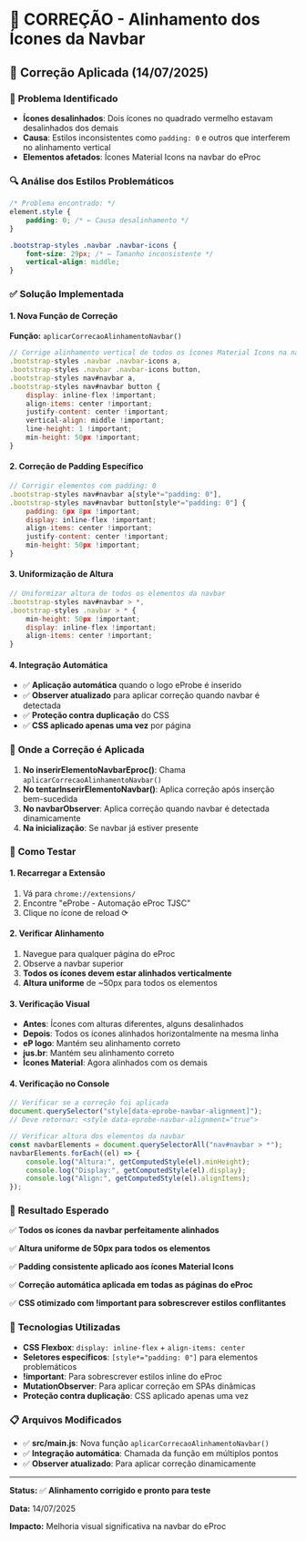 # 🔧 CORREÇÃO - Alinhamento dos Ícones da Navbar

## 📅 **Correção Aplicada** (14/07/2025)

### 🎯 **Problema Identificado**

-   **Ícones desalinhados**: Dois ícones no quadrado vermelho estavam desalinhados dos demais
-   **Causa**: Estilos inconsistentes como `padding: 0` e outros que interferem no alinhamento vertical
-   **Elementos afetados**: Ícones Material Icons na navbar do eProc

### 🔍 **Análise dos Estilos Problemáticos**

```css
/* Problema encontrado: */
element.style {
    padding: 0; /* ← Causa desalinhamento */
}

.bootstrap-styles .navbar .navbar-icons {
    font-size: 29px; /* ← Tamanho inconsistente */
    vertical-align: middle;
}
```

### ✅ **Solução Implementada**

#### 1. **Nova Função de Correção**

**Função:** `aplicarCorrecaoAlinhamentoNavbar()`

```javascript
// Corrige alinhamento vertical de todos os ícones Material Icons na navbar
.bootstrap-styles .navbar .navbar-icons a,
.bootstrap-styles .navbar .navbar-icons button,
.bootstrap-styles nav#navbar a,
.bootstrap-styles nav#navbar button {
    display: inline-flex !important;
    align-items: center !important;
    justify-content: center !important;
    vertical-align: middle !important;
    line-height: 1 !important;
    min-height: 50px !important;
}
```

#### 2. **Correção de Padding Específico**

```javascript
// Corrigir elementos com padding: 0
.bootstrap-styles nav#navbar a[style*="padding: 0"],
.bootstrap-styles nav#navbar button[style*="padding: 0"] {
    padding: 6px 8px !important;
    display: inline-flex !important;
    align-items: center !important;
    justify-content: center !important;
    min-height: 50px !important;
}
```

#### 3. **Uniformização de Altura**

```javascript
// Uniformizar altura de todos os elementos da navbar
.bootstrap-styles nav#navbar > *,
.bootstrap-styles .navbar > * {
    min-height: 50px !important;
    display: inline-flex !important;
    align-items: center !important;
}
```

#### 4. **Integração Automática**

-   ✅ **Aplicação automática** quando o logo eProbe é inserido
-   ✅ **Observer atualizado** para aplicar correção quando navbar é detectada
-   ✅ **Proteção contra duplicação** do CSS
-   ✅ **CSS aplicado apenas uma vez** por página

### 🔧 **Onde a Correção é Aplicada**

1. **No inserirElementoNavbarEproc()**: Chama `aplicarCorrecaoAlinhamentoNavbar()`
2. **No tentarInserirElementoNavbar()**: Aplica correção após inserção bem-sucedida
3. **No navbarObserver**: Aplica correção quando navbar é detectada dinamicamente
4. **Na inicialização**: Se navbar já estiver presente

### 🧪 **Como Testar**

#### 1. **Recarregar a Extensão**

1. Vá para `chrome://extensions/`
2. Encontre "eProbe - Automação eProc TJSC"
3. Clique no ícone de reload ⟳

#### 2. **Verificar Alinhamento**

1. Navegue para qualquer página do eProc
2. Observe a navbar superior
3. **Todos os ícones devem estar alinhados verticalmente**
4. **Altura uniforme** de ~50px para todos os elementos

#### 3. **Verificação Visual**

-   **Antes**: Ícones com alturas diferentes, alguns desalinhados
-   **Depois**: Todos os ícones alinhados horizontalmente na mesma linha
-   **eP logo**: Mantém seu alinhamento correto
-   **jus.br**: Mantém seu alinhamento correto
-   **Ícones Material**: Agora alinhados com os demais

#### 4. **Verificação no Console**

```javascript
// Verificar se a correção foi aplicada
document.querySelector("style[data-eprobe-navbar-alignment]");
// Deve retornar: <style data-eprobe-navbar-alignment="true">

// Verificar altura dos elementos da navbar
const navbarElements = document.querySelectorAll("nav#navbar > *");
navbarElements.forEach((el) => {
    console.log("Altura:", getComputedStyle(el).minHeight);
    console.log("Display:", getComputedStyle(el).display);
    console.log("Align:", getComputedStyle(el).alignItems);
});
```

### 🎯 **Resultado Esperado**

✅ **Todos os ícones da navbar perfeitamente alinhados**

✅ **Altura uniforme de 50px para todos os elementos**

✅ **Padding consistente aplicado aos ícones Material Icons**

✅ **Correção automática aplicada em todas as páginas do eProc**

✅ **CSS otimizado com !important para sobrescrever estilos conflitantes**

### 🚨 **Tecnologias Utilizadas**

-   **CSS Flexbox**: `display: inline-flex` + `align-items: center`
-   **Seletores específicos**: `[style*="padding: 0"]` para elementos problemáticos
-   **!important**: Para sobrescrever estilos inline do eProc
-   **MutationObserver**: Para aplicar correção em SPAs dinâmicas
-   **Proteção contra duplicação**: CSS aplicado apenas uma vez

### 📋 **Arquivos Modificados**

-   ✅ **src/main.js**: Nova função `aplicarCorrecaoAlinhamentoNavbar()`
-   ✅ **Integração automática**: Chamada da função em múltiplos pontos
-   ✅ **Observer atualizado**: Para aplicar correção dinamicamente

---

**Status:** ✅ **Alinhamento corrigido e pronto para teste**

**Data:** 14/07/2025

**Impacto:** Melhoria visual significativa na navbar do eProc
